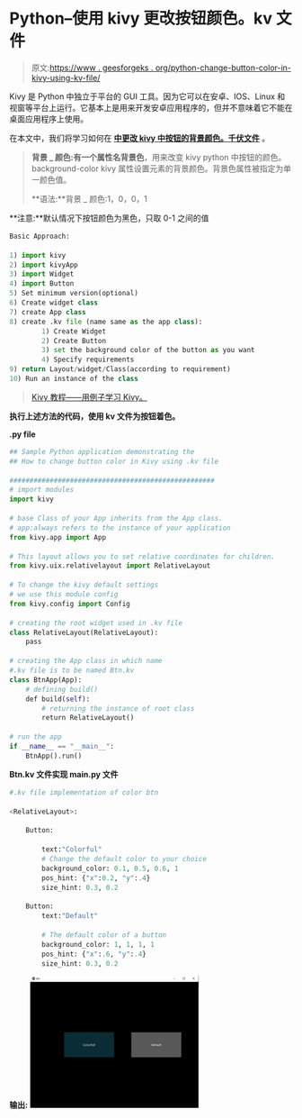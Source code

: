 # Python–使用 kivy 更改按钮颜色。kv 文件

> 原文:[https://www . geesforgeks . org/python-change-button-color-in-kivy-using-kv-file/](https://www.geeksforgeeks.org/python-change-button-color-in-kivy-using-kv-file/)

Kivy 是 Python 中独立于平台的 GUI 工具。因为它可以在安卓、IOS、Linux 和视窗等平台上运行。它基本上是用来开发安卓应用程序的，但并不意味着它不能在桌面应用程序上使用。

在本文中，我们将学习如何在 **[中更改 kivy 中按钮的背景颜色。千伏文件](https://www.geeksforgeeks.org/python-kivy-kv-file/)** 。

> **背景 _ 颜色:**有一个属性名**背景色**，用来改变 kivy python 中按钮的颜色。background-color kivy 属性设置元素的背景颜色。背景色属性被指定为单一颜色值。
> 
> **语法:**背景 _ 颜色:1，0，0，1

**注意:**默认情况下按钮颜色为黑色，只取 0-1 之间的值

```py
Basic Approach:

1) import kivy
2) import kivyApp
3) import Widget
4) import Button
5) Set minimum version(optional)
6) Create widget class
7) create App class
8) create .kv file (name same as the app class):
        1) Create Widget
        2) Create Button
        3) set the background color of the button as you want   
        4) Specify requirements
9) return Layout/widget/Class(according to requirement)
10) Run an instance of the class
```

> [Kivy 教程——用例子学习 Kivy。](https://www.geeksforgeeks.org/kivy-tutorial/)

**执行上述方法的代码，使用 kv 文件为按钮着色。**

**.py file**

```py
## Sample Python application demonstrating the 
## How to change button color in Kivy using .kv file 

###################################################
# import modules 
import kivy 

# base Class of your App inherits from the App class. 
# app:always refers to the instance of your application 
from kivy.app import App 

# This layout allows you to set relative coordinates for children. 
from kivy.uix.relativelayout import RelativeLayout 

# To change the kivy default settings 
# we use this module config 
from kivy.config import Config 

# creating the root widget used in .kv file 
class RelativeLayout(RelativeLayout): 
    pass

# creating the App class in which name 
#.kv file is to be named Btn.kv 
class BtnApp(App): 
    # defining build() 
    def build(self): 
        # returning the instance of root class 
        return RelativeLayout() 

# run the app 
if __name__ == "__main__": 
    BtnApp().run() 
```

**Btn.kv 文件实现 main.py 文件**

```py
#.kv file implementation of color btn 

<RelativeLayout>: 

    Button: 

        text:"Colorful"
        # Change the default color to your choice
        background_color: 0.1, 0.5, 0.6, 1
        pos_hint: {"x":0.2, "y":.4}
        size_hint: 0.3, 0.2

    Button: 
        text:"Default"

        # The default color of a button
        background_color: 1, 1, 1, 1
        pos_hint: {"x":.6, "y":.4}
        size_hint: 0.3, 0.2

```

**输出:**
![](img/58f453502d5123855799699172c0776b.png)
